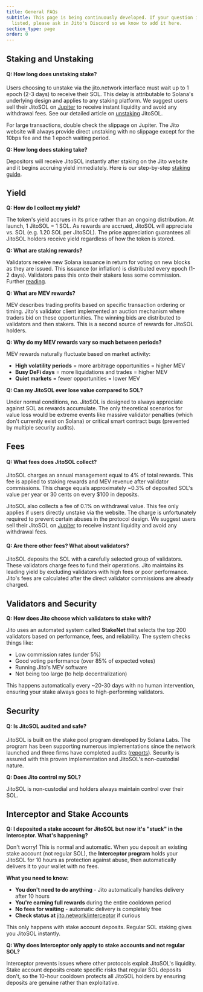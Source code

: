 ```yaml
---
title: General FAQs
subtitle: This page is being continuously developed. If your question is not
  listed, please ask in Jito's Discord so we know to add it here.
section_type: page
order: 0
---
```

## Staking and Unstaking

#### Q: How long does unstaking stake?

Users choosing to unstake via the jito.network interface must wait up to 1 epoch (2-3 days) to receive their SOL. This delay is attributable to Solana's underlying design and applies to any staking platform. We suggest users sell their JitoSOL on [Jupiter](https://jup.ag/) to receive instant liquidity and avoid any withdrawal fees. See our detailed article on [unstaking](/jitosol/get-started/unstaking-jitosol-flow/unstaking-overview/) JitoSOL.

For large transactions, double check the slippage on Jupiter. The Jito website will always provide direct unstaking with no slippage except for the 10bps fee and the 1 epoch waiting period.

**Q: How long does staking take?**

Depositors will receive JitoSOL instantly after staking on the Jito website and it begins accruing yield immediately. Here is our step-by-step [staking guide](/jitosol/get-started/stake-sol-for-jitosol-flow/overview/).

## Yield

**Q: How do I collect my yield?**

The token's yield accrues in its price rather than an ongoing distribution. At launch, 1 JitoSOL = 1 SOL. As rewards are accrued, JitoSOL will appreciate vs. SOL (e.g. 1.20 SOL per JitoSOL). The price appreciation guarantees all JitoSOL holders receive yield regardless of how the token is stored.

**Q: What are staking rewards?**

Validators receive new Solana issuance in return for voting on new blocks as they are issued. This issuance (or inflation) is distributed every epoch (1-2 days). Validators pass this onto their stakers less some commission. Further [reading](https://docs.solana.com/implemented-proposals/ed_overview/ed_validation_client_economics/ed_vce_state_validation_protocol_based_rewards).

**Q: What are MEV rewards?**

MEV describes trading profits based on specific transaction ordering or timing. Jito's validator client implemented an auction mechanism where traders bid on these opportunities. The winning bids are distributed to validators and then stakers. This is a second source of rewards for JitoSOL holders.

**Q: Why do my MEV rewards vary so much between periods?**

MEV rewards naturally fluctuate based on market activity:
- **High volatility periods** = more arbitrage opportunities = higher MEV
- **Busy DeFi days** = more liquidations and trades = higher MEV  
- **Quiet markets** = fewer opportunities = lower MEV

**Q: Can my JitoSOL ever lose value compared to SOL?**

Under normal conditions, no. JitoSOL is designed to always appreciate against SOL as rewards accumulate. The only theoretical scenarios for value loss would be extreme events like massive validator penalties (which don't currently exist on Solana) or critical smart contract bugs (prevented by multiple security audits).

## Fees

#### Q: What fees does JitoSOL collect?

JitoSOL charges an annual management equal to 4% of total rewards. This fee is applied to staking rewards and MEV revenue after validator commissions. This charge equals approximately ~0.3% of deposited SOL's value per year or 30 cents on every $100 in deposits.

JitoSOL also collects a fee of 0.1% on withdrawal value. This fee only applies if users directly unstake via the website. The charge is unfortunately required to prevent certain abuses in the protocol design. We suggest users sell their JitoSOL on [Jupiter](https://jup.ag/) to receive instant liquidity and avoid any withdrawal fees.

#### Q: Are there other fees? What about validators?

JitoSOL deposits the SOL with a carefully selected group of validators. These validators charge fees to fund their operations. Jito maintains its leading yield by excluding validators with high fees or poor performance. Jito's fees are calculated after the direct validator commissions are already charged.

## Validators and Security

**Q: How does Jito choose which validators to stake with?**

Jito uses an automated system called **StakeNet** that selects the top 200 validators based on performance, fees, and reliability. The system checks things like:
- Low commission rates (under 5%)
- Good voting performance (over 85% of expected votes)
- Running Jito's MEV software
- Not being too large (to help decentralization)

This happens automatically every ~20-30 days with no human intervention, ensuring your stake always goes to high-performing validators.

## Security

#### Q: Is JitoSOL audited and safe?

JitoSOL is built on the stake pool program developed by Solana Labs. The program has been supporting numerous implementations since the network launched and three firms have completed audits ([reports](https://spl.solana.com/stake-pool#security-audits)). Security is assured with this proven implementation and JitoSOL's non-custodial nature.

**Q: Does Jito control my SOL?**

JitoSOL is non-custodial and holders always maintain control over their SOL.

## Interceptor and Stake Accounts

**Q: I deposited a stake account for JitoSOL but now it's "stuck" in the Interceptor. What's happening?**

Don't worry! This is normal and automatic. When you deposit an existing stake account (not regular SOL), the **Interceptor program** holds your JitoSOL for 10 hours as protection against abuse, then automatically delivers it to your wallet with no fees.

**What you need to know:**
- **You don't need to do anything** - Jito automatically handles delivery after 10 hours
- **You're earning full rewards** during the entire cooldown period
- **No fees for waiting** - automatic delivery is completely free
- **Check status at** [jito.network/interceptor](https://jito.network/interceptor/) if curious

This only happens with stake account deposits. Regular SOL staking gives you JitoSOL instantly.

**Q: Why does Interceptor only apply to stake accounts and not regular SOL?**

Interceptor prevents issues where other protocols exploit JitoSOL's liquidity. Stake account deposits create specific risks that regular SOL deposits don't, so the 10-hour cooldown protects all JitoSOL holders by ensuring deposits are genuine rather than exploitative.
